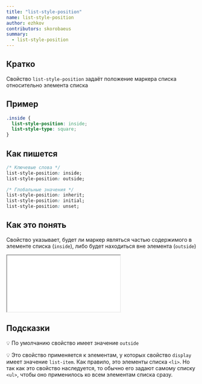 ```yaml
---
title: "list-style-position"
name: list-style-position
author: ezhkov
contributors: skorobaeus
summary:
  - list-style-position
---
```


## Кратко

Свойство `list-style-position` задаёт положение маркера списка относительно элемента списка

## Пример

```css
.inside {
  list-style-position: inside;
  list-style-type: square;
}
```

## Как пишется

```css
/* Ключевые слова */
list-style-position: inside;
list-style-position: outside;

/* Глобальные значения */
list-style-position: inherit;
list-style-position: initial;
list-style-position: unset;
```

## Как это понять

Свойство указывает, будет ли маркер являться частью содержимого в элементе списка (`inside`), либо будет находиться вне элемента (`outside`)

<iframe title="Положение маркеров" src="demos/index.html"></iframe>

## Подсказки

💡 По умолчанию свойство имеет значение `outside`

💡 Это свойство применяется к элементам, у которых свойство `display` имеет значение `list-item`. Как правило, это элементы списка `<li>`. Но так как это свойство наследуется, то обычно его задают самому списку `<ul>`, чтобы оно применилось ко всем элементам списка сразу.
